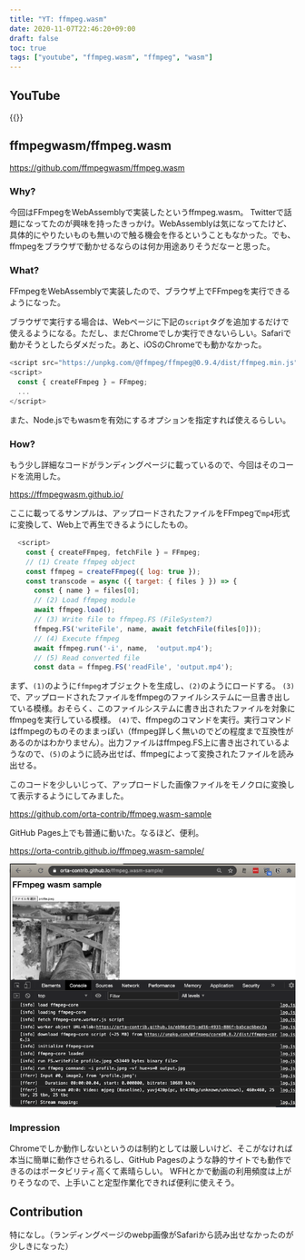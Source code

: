 ```yaml
---
title: "YT: ffmpeg.wasm"
date: 2020-11-07T22:46:20+09:00
draft: false
toc: true
tags: ["youtube", "ffmpeg.wasm", "ffmpeg", "wasm"]
---
```


## YouTube
{{<youtube zq6n4OWeV4Y>}}

## ffmpegwasm/ffmpeg.wasm
https://github.com/ffmpegwasm/ffmpeg.wasm

### Why?
今回はFFmpegをWebAssemblyで実装したというffmpeg.wasm。
Twitterで話題になってたのが興味を持ったきっかけ。WebAssemblyは気になってたけど、具体的にやりたいものも無いので触る機会を作るということもなかった。でも、ffmpegをブラウザで動かせるならのは何か用途ありそうだなーと思った。

### What?
FFmpegをWebAssemblyで実装したので、ブラウザ上でFFmpegを実行できるようになった。

ブラウザで実行する場合は、Webページに下記の`script`タグを追加するだけで使えるようになる。ただし、まだChromeでしか実行できないらしい。Safariで動かそうとしたらダメだった。あと、iOSのChromeでも動かなかった。

```javascript
<script src="https://unpkg.com/@ffmpeg/ffmpeg@0.9.4/dist/ffmpeg.min.js"></script>
<script>
  const { createFFmpeg } = FFmpeg;
  ...
</script>
```

また、Node.jsでもwasmを有効にするオプションを指定すれば使えるらしい。

### How?

もう少し詳細なコードがランディングページに載っているので、今回はそのコードを流用した。

https://ffmpegwasm.github.io/

ここに載ってるサンプルは、アップロードされたファイルをFFmpegで`mp4`形式に変換して、Web上で再生できるようにしたもの。

```javascript
  <script>
    const { createFFmpeg, fetchFile } = FFmpeg;
    // (1) Create ffmpeg object
    const ffmpeg = createFFmpeg({ log: true });
    const transcode = async ({ target: { files } }) => {
      const { name } = files[0];
      // (2) Load ffmpeg module
      await ffmpeg.load();
      // (3) Write file to ffmpeg.FS (FileSystem?)
      ffmpeg.FS('writeFile', name, await fetchFile(files[0]));
      // (4) Execute ffmpeg
      await ffmpeg.run('-i', name,  'output.mp4');
      // (5) Read converted file
      const data = ffmpeg.FS('readFile', 'output.mp4');
```

まず、`(1)`のように`ffmpeg`オブジェクトを生成し、`(2)`のようにロードする。
`(3)`で、アップロードされたファイルをffmpegのファイルシステムに一旦書き出している模様。おそらく、このファイルシステムに書き出されたファイルを対象にffmpegを実行している模様。
`(4)`で、ffmpegのコマンドを実行。実行コマンドはffmpegのものそのままっぽい（ffmpeg詳しく無いのでどの程度まで互換性があるのかはわかりません）。出力ファイルはffmpeg.FS上に書き出されているようなので、`(5)`のように読み出せば、ffmpegによって変換されたファイルを読み出せる。

このコードを少しいじって、アップロードした画像ファイルをモノクロに変換して表示するようにしてみました。

https://github.com/orta-contrib/ffmpeg.wasm-sample

GitHub Pages上でも普通に動いた。なるほど、便利。

https://orta-contrib.github.io/ffmpeg.wasm-sample/

![demo](/images/20201106/ffmpeg-wasm-on-ghpages.png)

### Impression
Chromeでしか動作しないというのは制約としては厳しいけど、そこがなければ本当に簡単に動作させられるし、GitHub Pagesのような静的サイトでも動作できるのはポータビリティ高くて素晴らしい。
WFHとかで動画の利用頻度は上がりそうなので、上手いこと定型作業化できれば便利に使えそう。

## Contribution
特になし。（ランディングページのwebp画像がSafariから読み出せなかったのが少しきになった）